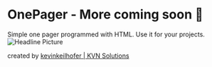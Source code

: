 # OnePager - More coming soon 🚀

Simple one pager programmed with HTML. Use it for your projects.
![Headline Picture](screen_1.png)

created by [kevinkeilhofer | KVN Solutions](https://linktr.ee/kevinkeilhofer)
